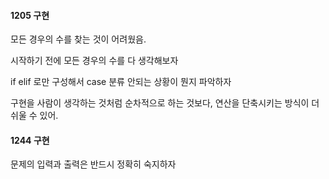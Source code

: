 #### 1205 구현

모든 경우의 수를 찾는 것이 어려웠음.

시작하기 전에 모든 경우의 수를 다 생각해보자

if elif 로만 구성해서 case 분류 안되는 상황이 뭔지 파악하자

구현을 사람이 생각하는 것처럼 순차적으로 하는 것보다, 연산을 단축시키는 방식이 더 쉬울 수 있어.

#### 1244 구현

문제의 입력과 출력은 반드시 정확히 숙지하자